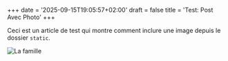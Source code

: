 +++
date = '2025-09-15T19:05:57+02:00'
draft = false
title = 'Test: Post Avec Photo'
+++

Ceci est un article de test qui montre comment inclure une image depuis le dossier `static`.

![La famille](/images/img.jpeg)
